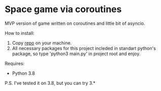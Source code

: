 # Space game via coroutines

MVP version of game written on coroutines and little bit of asyncio.



How to install:
1. Copy [repo](https://github.com/sirejja/devman_animate_curses) on your machine.
2. All necessary packages for this project incleded in standart python's package, so type 'python3 main.py' in project root and enjoy.


Requires:
* Python 3.8 


P.S. I've tested it on 3.8, but you can try 3.*

